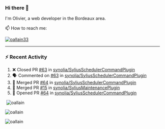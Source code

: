### Hi there 👋

I'm Olivier, a web developer in the Bordeaux area.

📫 How to reach me:

<p> <a href="https://twitter.com/oallain33" target="blank"><img src="https://img.shields.io/twitter/follow/oallain33?logo=twitter&style=for-the-badge" alt="oallain33" /></a> </p>

---

### :zap: Recent Activity

<!--START_SECTION:activity-->
1. ❌ Closed PR [#63](https://github.com/synolia/SyliusSchedulerCommandPlugin/pull/63) in [synolia/SyliusSchedulerCommandPlugin](https://github.com/synolia/SyliusSchedulerCommandPlugin)
2. 🗣 Commented on [#63](https://github.com/synolia/SyliusSchedulerCommandPlugin/issues/63) in [synolia/SyliusSchedulerCommandPlugin](https://github.com/synolia/SyliusSchedulerCommandPlugin)
3. 🎉 Merged PR [#64](https://github.com/synolia/SyliusSchedulerCommandPlugin/pull/64) in [synolia/SyliusSchedulerCommandPlugin](https://github.com/synolia/SyliusSchedulerCommandPlugin)
4. 🎉 Merged PR [#15](https://github.com/synolia/SyliusMaintenancePlugin/pull/15) in [synolia/SyliusMaintenancePlugin](https://github.com/synolia/SyliusMaintenancePlugin)
5. 💪 Opened PR [#64](https://github.com/synolia/SyliusSchedulerCommandPlugin/pull/64) in [synolia/SyliusSchedulerCommandPlugin](https://github.com/synolia/SyliusSchedulerCommandPlugin)
<!--END_SECTION:activity-->

<p>&nbsp;<img align="center" src="https://github-readme-stats.vercel.app/api?username=oallain&show_icons=true&locale=en" alt="oallain" /></p>

<p><img align="center" src="https://github-readme-streak-stats.herokuapp.com/?user=oallain&" alt="oallain" /></p>

<p><img src="https://github-readme-stats.vercel.app/api/top-langs?username=oallain&show_icons=true&locale=en&layout=compact" alt="oallain" /></p>
